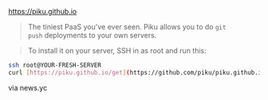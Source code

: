 https://piku.github.io

> The tiniest PaaS you've ever seen. Piku allows you to do `git push` deployments to your own servers.

> To install it on your server, SSH in as root and run this:

```bash
ssh root@YOUR-FRESH-SERVER
curl [https://piku.github.io/get](https://github.com/piku/piku.github.io/blob/master/get) | sh
```

via news.yc